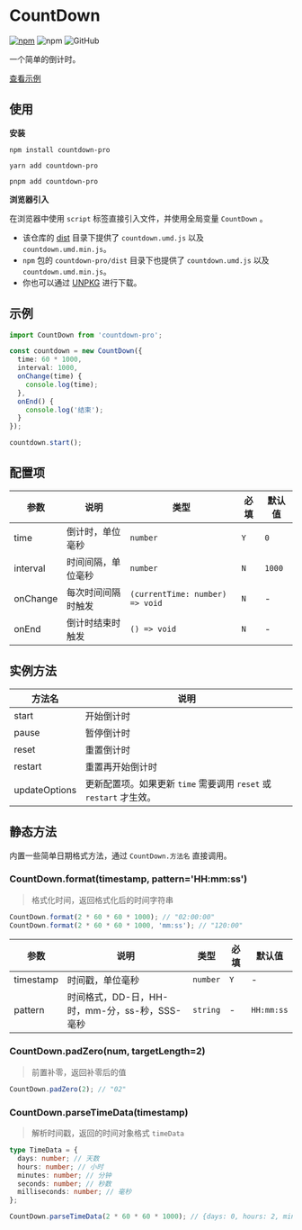 # CountDown

[![npm][npm]][npm-url] ![npm](https://img.shields.io/npm/dt/countdown-pro) ![GitHub](https://img.shields.io/github/license/caijf/countdown.svg)

一个简单的倒计时。

[查看示例][site]

## 使用

**安装**

```shell
npm install countdown-pro
```

```shell
yarn add countdown-pro
```

```shell
pnpm add countdown-pro
```

**浏览器引入**

在浏览器中使用 `script` 标签直接引入文件，并使用全局变量 `CountDown` 。

- 该仓库的 [dist](https://github.com/caijf/countdown/tree/master/dist) 目录下提供了 `countdown.umd.js` 以及 `countdown.umd.min.js`。
- `npm` 包的 `countdown-pro/dist` 目录下也提供了 `countdown.umd.js` 以及 `countdown.umd.min.js`。
- 你也可以通过 [UNPKG](https://unpkg.com/countdown-pro@latest/dist/) 进行下载。

## 示例

```typescript
import CountDown from 'countdown-pro';

const countdown = new CountDown({
  time: 60 * 1000,
  interval: 1000,
  onChange(time) {
    console.log(time);
  },
  onEnd() {
    console.log('结束');
  }
});

countdown.start();
```

## 配置项

| 参数     | 说明               | 类型                            | 必填 | 默认值 |
| -------- | ------------------ | ------------------------------- | ---- | ------ |
| time     | 倒计时，单位毫秒   | `number`                        | `Y`  | `0`    |
| interval | 时间间隔，单位毫秒 | `number`                        | `N`  | `1000` |
| onChange | 每次时间间隔时触发 | `(currentTime: number) => void` | `N`  | -      |
| onEnd    | 倒计时结束时触发   | `() => void`                    | `N`  | -      |

## 实例方法

| 方法名        | 说明                                                               |
| ------------- | ------------------------------------------------------------------ |
| start         | 开始倒计时                                                         |
| pause         | 暂停倒计时                                                         |
| reset         | 重置倒计时                                                         |
| restart       | 重置再开始倒计时                                                   |
| updateOptions | 更新配置项。如果更新 `time` 需要调用 `reset` 或 `restart` 才生效。 |

## 静态方法

内置一些简单日期格式方法，通过 `CountDown.方法名` 直接调用。

### CountDown.format(timestamp, pattern='HH:mm:ss')

> 格式化时间，返回格式化后的时间字符串

```javascript
CountDown.format(2 * 60 * 60 * 1000); // "02:00:00"
CountDown.format(2 * 60 * 60 * 1000, 'mm:ss'); // "120:00"
```

| 参数      | 说明                                           | 类型     | 必填 | 默认值     |
| --------- | ---------------------------------------------- | -------- | ---- | ---------- |
| timestamp | 时间戳，单位毫秒                               | `number` | `Y`  | -          |
| pattern   | 时间格式，DD-日，HH-时，mm-分，ss-秒，SSS-毫秒 | `string` | -    | `HH:mm:ss` |

### CountDown.padZero(num, targetLength=2)

> 前置补零，返回补零后的值

```javascript
CountDown.padZero(2); // "02"
```

### CountDown.parseTimeData(timestamp)

> 解析时间戳，返回的时间对象格式 `timeData`

```typescript
type TimeData = {
  days: number; // 天数
  hours: number; // 小时
  minutes: number; // 分钟
  seconds: number; // 秒数
  milliseconds: number; // 毫秒
};
```

```javascript
CountDown.parseTimeData(2 * 60 * 60 * 1000); // {days: 0, hours: 2, minutes: 0, seconds: 0, milliseconds: 0}
```

[site]: https://caijf.github.io/countdown/examples/
[npm]: https://img.shields.io/npm/v/countdown-pro.svg
[npm-url]: https://npmjs.com/package/countdown-pro
